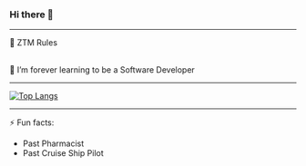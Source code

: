 ### Hi there 👋

<!--
**TemidoRocha/TemidoRocha** is a ✨ _special_ ✨ repository because its `README.md` (this file) appears on your GitHub profile.

Here are some ideas to get you started:

- 🔭 I’m currently working on ...
- 🌱 I’m currently learning ...
- 👯 I’m looking to collaborate on ...
- 🤔 I’m looking for help with ...
- 💬 Ask me about ...
- 📫 How to reach me: ...
- 😄 Pronouns: ...
- ⚡ Fun fact: ...
<br>
⚡ Starting a love story with Rust
-->

<hr>

🔭 ZTM Rules


<br>
🌱 I’m forever learning to be a Software Developer
<hr>


[![Top Langs](https://github-readme-stats.vercel.app/api/top-langs/?username=temidorocha&hide_title&hide_border&theme=dracula&layout=compact)](https://github.com/temidorocha/github-readme-stats)

<hr>

⚡ Fun facts:
- Past Pharmacist
- Past Cruise Ship Pilot
